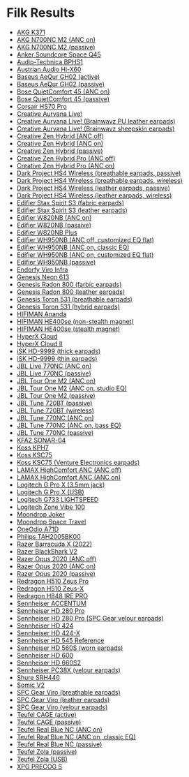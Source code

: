 # Filk Results

- [AKG K371](./over-ear/AKG%20K371)
- [AKG N700NC M2 (ANC on)](./over-ear/AKG%20N700NC%20M2%20(ANC%20on))
- [AKG N700NC M2 (passive)](./over-ear/AKG%20N700NC%20M2%20(passive))
- [Anker Soundcore Space Q45](./over-ear/Anker%20Soundcore%20Space%20Q45)
- [Audio-Technica BPHS1](./over-ear/Audio-Technica%20BPHS1)
- [Austrian Audio Hi-X60](./over-ear/Austrian%20Audio%20Hi-X60)
- [Baseus AeQur GH02 (active)](./over-ear/Baseus%20AeQur%20GH02%20(active))
- [Baseus AeQur GH02 (passive)](./over-ear/Baseus%20AeQur%20GH02%20(passive))
- [Bose QuietComfort 45 (ANC on)](./over-ear/Bose%20QuietComfort%2045%20(ANC%20on))
- [Bose QuietComfort 45 (passive)](./over-ear/Bose%20QuietComfort%2045%20(passive))
- [Corsair HS70 Pro](./over-ear/Corsair%20HS70%20Pro)
- [Creative Aurvana Live!](./over-ear/Creative%20Aurvana%20Live!)
- [Creative Aurvana Live! (Brainwavz PU leather earpads)](./over-ear/Creative%20Aurvana%20Live!%20(Brainwavz%20PU%20leather%20earpads))
- [Creative Aurvana Live! (Brainwavz sheepskin earpads)](./over-ear/Creative%20Aurvana%20Live!%20(Brainwavz%20sheepskin%20earpads))
- [Creative Zen Hybrid (ANC off)](./over-ear/Creative%20Zen%20Hybrid%20(ANC%20off))
- [Creative Zen Hybrid (ANC on)](./over-ear/Creative%20Zen%20Hybrid%20(ANC%20on))
- [Creative Zen Hybrid (passive)](./over-ear/Creative%20Zen%20Hybrid%20(passive))
- [Creative Zen Hybrid Pro (ANC off)](./over-ear/Creative%20Zen%20Hybrid%20Pro%20(ANC%20off))
- [Creative Zen Hybrid Pro (ANC on)](./over-ear/Creative%20Zen%20Hybrid%20Pro%20(ANC%20on))
- [Dark Project HS4 Wireless (breathable earpads, passive)](./over-ear/Dark%20Project%20HS4%20Wireless%20(breathable%20earpads,%20passive))
- [Dark Project HS4 Wireless (breathable earpads, wireless)](./over-ear/Dark%20Project%20HS4%20Wireless%20(breathable%20earpads,%20wireless))
- [Dark Project HS4 Wireless (leather earpads, passive)](./over-ear/Dark%20Project%20HS4%20Wireless%20(leather%20earpads,%20passive))
- [Dark Project HS4 Wireless (leather earpads, wireless)](./over-ear/Dark%20Project%20HS4%20Wireless%20(leather%20earpads,%20wireless))
- [Edifier Stax Spirit S3 (fabric earpads)](./over-ear/Edifier%20Stax%20Spirit%20S3%20(fabric%20earpads))
- [Edifier Stax Spirit S3 (leather earpads)](./over-ear/Edifier%20Stax%20Spirit%20S3%20(leather%20earpads))
- [Edifier W820NB (ANC on)](./over-ear/Edifier%20W820NB%20(ANC%20on))
- [Edifier W820NB (passive)](./over-ear/Edifier%20W820NB%20(passive))
- [Edifier W820NB Plus](./over-ear/Edifier%20W820NB%20Plus)
- [Edifier WH950NB (ANC off, customized EQ flat)](./over-ear/Edifier%20WH950NB%20(ANC%20off,%20customized%20EQ%20flat))
- [Edifier WH950NB (ANC on, classic EQ)](./over-ear/Edifier%20WH950NB%20(ANC%20on,%20classic%20EQ))
- [Edifier WH950NB (ANC on, customized EQ flat)](./over-ear/Edifier%20WH950NB%20(ANC%20on,%20customized%20EQ%20flat))
- [Edifier WH950NB (passive)](./over-ear/Edifier%20WH950NB%20(passive))
- [Endorfy Viro Infra](./over-ear/Endorfy%20Viro%20Infra)
- [Genesis Neon 613](./over-ear/Genesis%20Neon%20613)
- [Genesis Radon 800 (farbic earpads)](./over-ear/Genesis%20Radon%20800%20(farbic%20earpads))
- [Genesis Radon 800 (leather earpads)](./over-ear/Genesis%20Radon%20800%20(leather%20earpads))
- [Genesis Toron 531 (breathable earpads)](./over-ear/Genesis%20Toron%20531%20(breathable%20earpads))
- [Genesis Toron 531 (hybrid earpads)](./over-ear/Genesis%20Toron%20531%20(hybrid%20earpads))
- [HIFIMAN Ananda](./over-ear/HIFIMAN%20Ananda)
- [HIFIMAN HE400se (non-stealth magnet)](./over-ear/HIFIMAN%20HE400se%20(non-stealth%20magnet))
- [HIFIMAN HE400se (stealth magnet)](./over-ear/HIFIMAN%20HE400se%20(stealth%20magnet))
- [HyperX Cloud](./over-ear/HyperX%20Cloud)
- [HyperX Cloud II](./over-ear/HyperX%20Cloud%20II)
- [iSK HD-9999 (thick earpads)](./over-ear/iSK%20HD-9999%20(thick%20earpads))
- [iSK HD-9999 (thin earpads)](./over-ear/iSK%20HD-9999%20(thin%20earpads))
- [JBL Live 770NC (ANC on)](./over-ear/JBL%20Live%20770NC%20(ANC%20on))
- [JBL Live 770NC (passive)](./over-ear/JBL%20Live%20770NC%20(passive))
- [JBL Tour One M2 (ANC on)](./over-ear/JBL%20Tour%20One%20M2%20(ANC%20on))
- [JBL Tour One M2 (ANC on, studio EQ)](./over-ear/JBL%20Tour%20One%20M2%20(ANC%20on,%20studio%20EQ))
- [JBL Tour One M2 (passive)](./over-ear/JBL%20Tour%20One%20M2%20(passive))
- [JBL Tune 720BT (passive)](./over-ear/JBL%20Tune%20720BT%20(passive))
- [JBL Tune 720BT (wireless)](./over-ear/JBL%20Tune%20720BT%20(wireless))
- [JBL Tune 770NC (ANC on)](./over-ear/JBL%20Tune%20770NC%20(ANC%20on))
- [JBL Tune 770NC (ANC on, bass EQ)](./over-ear/JBL%20Tune%20770NC%20(ANC%20on,%20bass%20EQ))
- [JBL Tune 770NC (passive)](./over-ear/JBL%20Tune%20770NC%20(passive))
- [KFA2 SONAR-04](./over-ear/KFA2%20SONAR-04)
- [Koss KPH7](./over-ear/Koss%20KPH7)
- [Koss KSC75](./over-ear/Koss%20KSC75)
- [Koss KSC75 (Venture Electronics earpads)](./over-ear/Koss%20KSC75%20(Venture%20Electronics%20earpads))
- [LAMAX HighComfort ANC (ANC off)](./over-ear/LAMAX%20HighComfort%20ANC%20(ANC%20off))
- [LAMAX HighComfort ANC (ANC on)](./over-ear/LAMAX%20HighComfort%20ANC%20(ANC%20on))
- [Logitech G Pro X (3.5mm jack)](./over-ear/Logitech%20G%20Pro%20X%20(3.5mm%20jack))
- [Logitech G Pro X (USB)](./over-ear/Logitech%20G%20Pro%20X%20(USB))
- [Logitech G733 LIGHTSPEED](./over-ear/Logitech%20G733%20LIGHTSPEED)
- [Logitech Zone Vibe 100](./over-ear/Logitech%20Zone%20Vibe%20100)
- [Moondrop Joker](./over-ear/Moondrop%20Joker)
- [Moondrop Space Travel](./in-ear/Moondrop%20Space%20Travel)
- [OneOdio A71D](./over-ear/OneOdio%20A71D)
- [Philips TAH2005BK00](./over-ear/Philips%20TAH2005BK00)
- [Razer Barracuda X (2022)](./over-ear/Razer%20Barracuda%20X%20(2022))
- [Razer BlackShark V2](./over-ear/Razer%20BlackShark%20V2)
- [Razer Opus 2020 (ANC off)](./over-ear/Razer%20Opus%202020%20(ANC%20off))
- [Razer Opus 2020 (ANC on)](./over-ear/Razer%20Opus%202020%20(ANC%20on))
- [Razer Opus 2020 (passive)](./over-ear/Razer%20Opus%202020%20(passive))
- [Redragon H510 Zeus Pro](./over-ear/Redragon%20H510%20Zeus%20Pro)
- [Redragon H510 Zeus-X](./over-ear/Redragon%20H510%20Zeus-X)
- [Redragon H848 IRE PRO](./over-ear/Redragon%20H848%20IRE%20PRO)
- [Sennheiser ACCENTUM](./over-ear/Sennheiser%20ACCENTUM)
- [Sennheiser HD 280 Pro](./over-ear/Sennheiser%20HD%20280%20Pro)
- [Sennheiser HD 280 Pro (SPC Gear velour earpads)](./over-ear/Sennheiser%20HD%20280%20Pro%20(SPC%20Gear%20velour%20earpads))
- [Sennheiser HD 424](./over-ear/Sennheiser%20HD%20424)
- [Sennheiser HD 424-X](./over-ear/Sennheiser%20HD%20424-X)
- [Sennheiser HD 545 Reference](./over-ear/Sennheiser%20HD%20545%20Reference)
- [Sennheiser HD 560S (worn earpads)](./over-ear/Sennheiser%20HD%20560S%20(worn%20earpads))
- [Sennheiser HD 600](./over-ear/Sennheiser%20HD%20600)
- [Sennheiser HD 660S2](./over-ear/Sennheiser%20HD%20660S2)
- [Sennheiser PC38X (velour earpads)](./over-ear/Sennheiser%20PC38X%20(velour%20earpads))
- [Shure SRH440](./over-ear/Shure%20SRH440)
- [Somic V2](./over-ear/Somic%20V2)
- [SPC Gear Viro (breathable earpads)](./over-ear/SPC%20Gear%20Viro%20(breathable%20earpads))
- [SPC Gear Viro (leather earpads)](./over-ear/SPC%20Gear%20Viro%20(leather%20earpads))
- [SPC Gear Viro (velour earpads)](./over-ear/SPC%20Gear%20Viro%20(velour%20earpads))
- [Teufel CAGE (active)](./over-ear/Teufel%20CAGE%20(active))
- [Teufel CAGE (passive)](./over-ear/Teufel%20CAGE%20(passive))
- [Teufel Real Blue NC (ANC on)](./over-ear/Teufel%20Real%20Blue%20NC%20(ANC%20on))
- [Teufel Real Blue NC (ANC on, classic EQ)](./over-ear/Teufel%20Real%20Blue%20NC%20(ANC%20on,%20classic%20EQ))
- [Teufel Real Blue NC (passive)](./over-ear/Teufel%20Real%20Blue%20NC%20(passive))
- [Teufel Zola (passive)](./over-ear/Teufel%20Zola%20(passive))
- [Teufel Zola (USB)](./over-ear/Teufel%20Zola%20(USB))
- [XPG PRECOG S](./over-ear/XPG%20PRECOG%20S)
